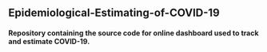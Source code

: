## Epidemiological-Estimating-of-COVID-19
#### Repository containing the source code for online dashboard used to track and estimate COVID-19.
